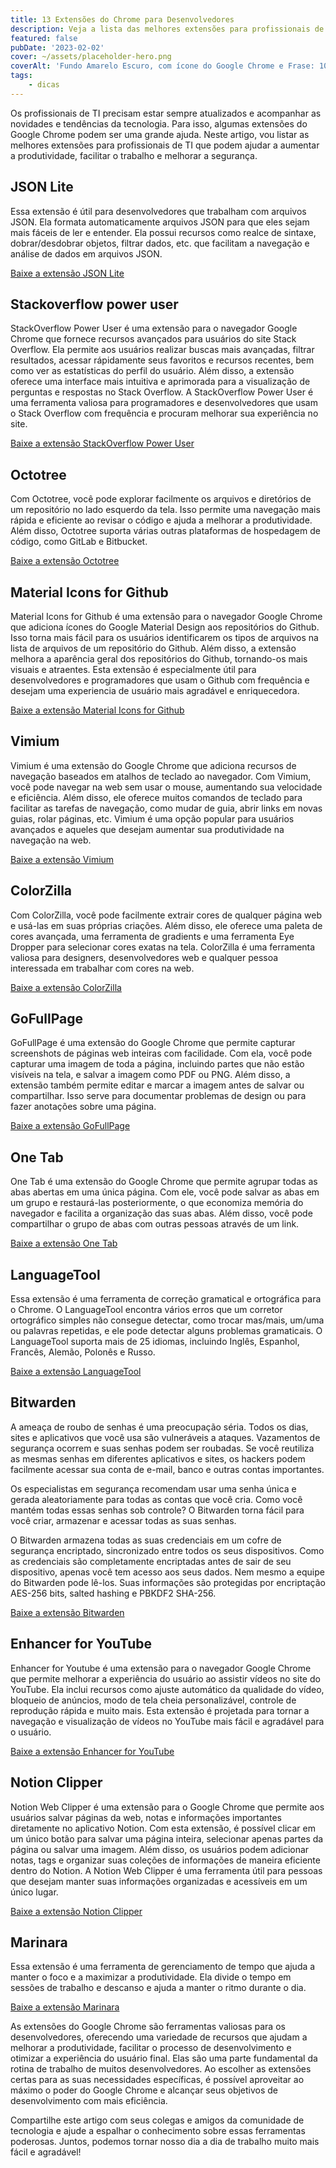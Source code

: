 ```yaml
---
title: 13 Extensões do Chrome para Desenvolvedores
description: Veja a lista das melhores extensões para profissionais de TI que podem ajudar a aumentar a produtividade, facilitar o trabalho e melhorar a segurança.
featured: false
pubDate: '2023-02-02'
cover: ~/assets/placeholder-hero.png
coverAlt: 'Fundo Amarelo Escuro, com ícone do Google Chrome e Frase: 10 Extensões do Chrome'
tags: 
    - dicas
---
```

Os profissionais de TI precisam estar sempre atualizados e acompanhar as novidades e tendências da tecnologia. Para isso, algumas extensões do Google Chrome podem ser uma grande ajuda. Neste artigo, vou listar as melhores extensões para profissionais de TI que podem ajudar a aumentar a produtividade, facilitar o trabalho e melhorar a segurança.

## JSON Lite

Essa extensão é útil para desenvolvedores que trabalham com arquivos JSON. Ela formata automaticamente arquivos JSON para que eles sejam mais fáceis de ler e entender. Ela possui recursos como realce de sintaxe, dobrar/desdobrar objetos, filtrar dados, etc. que facilitam a navegação e análise de dados em arquivos JSON.

[Baixe a extensão JSON Lite](https://chrome.google.com/webstore/detail/json-lite/acacmjcicejlmjcheoklfdchempahoag?hl=pt-br) 

## Stackoverflow power user

StackOverflow Power User é uma extensão para o navegador Google Chrome que fornece recursos avançados para usuários do site Stack Overflow. Ela permite aos usuários realizar buscas mais avançadas, filtrar resultados, acessar rápidamente seus favoritos e recursos recentes, bem como ver as estatísticas do perfil do usuário. Além disso, a extensão oferece uma interface mais intuitiva e aprimorada para a visualização de perguntas e respostas no Stack Overflow. A StackOverflow Power User é uma ferramenta valiosa para programadores e desenvolvedores que usam o Stack Overflow com frequência e procuram melhorar sua experiência no site.

[Baixe a extensão StackOverflow Power User](https://chrome.google.com/webstore/detail/stacBkoverflow-power-user/dghoicnlchonhhkccfmjpjconhpajhdg?hl=pt-br) 

## Octotree

Com Octotree, você pode explorar facilmente os arquivos e diretórios de um repositório no lado esquerdo da tela. Isso permite uma navegação mais rápida e eficiente ao revisar o código e ajuda a melhorar a produtividade. Além disso, Octotree suporta várias outras plataformas de hospedagem de código, como GitLab e Bitbucket.

[Baixe a extensão Octotree](https://chrome.google.com/webstore/detail/octotree-github-code-tree/bkhaagjahfmjljalopjnoealnfndnagc?hl=pt-br) 

## Material Icons for Github

Material Icons for Github é uma extensão para o navegador Google Chrome que adiciona ícones do Google Material Design aos repositórios do Github. Isso torna mais fácil para os usuários identificarem os tipos de arquivos na lista de arquivos de um repositório do Github. Além disso, a extensão melhora a aparência geral dos repositórios do Github, tornando-os mais visuais e atraentes. Esta extensão é especialmente útil para desenvolvedores e programadores que usam o Github com frequência e desejam uma experiencia de usuário mais agradável e enriquecedora.

[Baixe a extensão Material Icons for Github](https://chrome.google.com/webstore/detail/material-icons-for-github/bggfcpfjbdkhfhfmkjpbhnkhnpjjeomc?hl=pt-br) 

## Vimium

Vimium é uma extensão do Google Chrome que adiciona recursos de navegação baseados em atalhos de teclado ao navegador. Com Vimium, você pode navegar na web sem usar o mouse, aumentando sua velocidade e eficiência. Além disso, ele oferece muitos comandos de teclado para facilitar as tarefas de navegação, como mudar de guia, abrir links em novas guias, rolar páginas, etc. Vimium é uma opção popular para usuários avançados e aqueles que desejam aumentar sua produtividade na navegação na web.

[Baixe a extensão Vimium](https://chrome.google.com/webstore/detail/vimium/dbepggeogbaibhgnhhndojpepiihcmeb?hl=pt-br)

## ColorZilla

Com ColorZilla, você pode facilmente extrair cores de qualquer página web e usá-las em suas próprias criações. Além disso, ele oferece uma paleta de cores avançada, uma ferramenta de gradients e uma ferramenta Eye Dropper para selecionar cores exatas na tela. ColorZilla é uma ferramenta valiosa para designers, desenvolvedores web e qualquer pessoa interessada em trabalhar com cores na web.

[Baixe a extensão ColorZilla](https://chrome.google.com/webstore/detail/colorzilla/bhlhnicpbhignbdhedgjhgdocnmhomnp?hl=pt-br)

## GoFullPage

GoFullPage é uma extensão do Google Chrome que permite capturar screenshots de páginas web inteiras com facilidade. Com ela, você pode capturar uma imagem de toda a página, incluindo partes que não estão visíveis na tela, e salvar a imagem como PDF ou PNG. Além disso, a extensão também permite editar e marcar a imagem antes de salvar ou compartilhar. Isso serve para documentar problemas de design ou para fazer anotações sobre uma página.

[Baixe a extensão GoFullPage](https://chrome.google.com/webstore/detail/gofullpage-full-page-scre/fdpohaocaechififmbbbbbknoalclacl?hl=pt-br) 

## One Tab

One Tab é uma extensão do Google Chrome que permite agrupar todas as abas abertas em uma única página. Com ele, você pode salvar as abas em um grupo e restaurá-las posteriormente, o que economiza memória do navegador e facilita a organização das suas abas. Além disso, você pode compartilhar o grupo de abas com outras pessoas através de um link.

[Baixe a extensão One Tab](https://chrome.google.com/webstore/detail/onetab/chphlpgkkbolifaimnlloiipkdnihall?hl=pt-br)

## LanguageTool

Essa extensão é uma ferramenta de correção gramatical e ortográfica para o Chrome. O LanguageTool encontra vários erros que um corretor ortográfico simples não consegue detectar, como trocar mas/mais, um/uma ou palavras repetidas, e ele pode detectar alguns problemas gramaticais. O LanguageTool suporta mais de 25 idiomas, incluindo Inglês, Espanhol, Francês, Alemão, Polonês e Russo.

[Baixe a extensão LanguageTool](https://chrome.google.com/webstore/detail/grammar-spell-checker—lan/oldceeleldhonbafppcapldpdifcinji?hl=pt-br) 

## Bitwarden

A ameaça de roubo de senhas é uma preocupação séria. Todos os dias, sites e aplicativos que você usa são vulneráveis a ataques. Vazamentos de segurança ocorrem e suas senhas podem ser roubadas. Se você reutiliza as mesmas senhas em diferentes aplicativos e sites, os hackers podem facilmente acessar sua conta de e-mail, banco e outras contas importantes.

Os especialistas em segurança recomendam usar uma senha única e gerada aleatoriamente para todas as contas que você cria. Como você mantém todas essas senhas sob controle? O Bitwarden torna fácil para você criar, armazenar e acessar todas as suas senhas.

O Bitwarden armazena todas as suas credenciais em um cofre de segurança encriptado, sincronizado entre todos os seus dispositivos. Como as credenciais são completamente encriptadas antes de sair de seu dispositivo, apenas você tem acesso aos seus dados. Nem mesmo a equipe do Bitwarden pode lê-los. Suas informações são protegidas por encriptação AES-256 bits, salted hashing e PBKDF2 SHA-256.

[Baixe a extensão Bitwarden](https://chrome.google.com/webstore/detail/bitwarden-free-password-m/nngceckbapebfimnlniiiahkandclblb?hl=pt-br) 

## Enhancer for YouTube

Enhancer for Youtube é uma extensão para o navegador Google Chrome que permite melhorar a experiência do usuário ao assistir vídeos no site do YouTube. Ela inclui recursos como ajuste automático da qualidade do vídeo, bloqueio de anúncios, modo de tela cheia personalizável, controle de reprodução rápida e muito mais. Esta extensão é projetada para tornar a navegação e visualização de vídeos no YouTube mais fácil e agradável para o usuário.

[Baixe a extensão Enhancer for YouTube](https://chrome.google.com/webstore/detail/enhancer-for-youtube/ponfpcnoihfmfllpaingbgckeeldkhle?hl=pt-br) 

## Notion Clipper

Notion Web Clipper é uma extensão para o Google Chrome que permite aos usuários salvar páginas da web, notas e informações importantes diretamente no aplicativo Notion. Com esta extensão, é possível clicar em um único botão para salvar uma página inteira, selecionar apenas partes da página ou salvar uma imagem. Além disso, os usuários podem adicionar notas, tags e organizar suas coleções de informações de maneira eficiente dentro do Notion. A Notion Web Clipper é uma ferramenta útil para pessoas que desejam manter suas informações organizadas e acessíveis em um único lugar.

[Baixe a extensão Notion Clipper](https://chrome.google.com/webstore/detail/notion-web-clipper/knheggckgoiihginacbkhaalnibhilkk?hl=pt-br)

## Marinara

Essa extensão é uma ferramenta de gerenciamento de tempo que ajuda a manter o foco e a maximizar a produtividade. Ela divide o tempo em sessões de trabalho e descanso e ajuda a manter o ritmo durante o dia.

[Baixe a extensão Marinara](https://chrome.google.com/webstore/detail/marinara-pomodoro®-assist/lojgmehidjdhhbmpjfamhpkpodfcodef?hl=pt-br)

As extensões do Google Chrome são ferramentas valiosas para os desenvolvedores, oferecendo uma variedade de recursos que ajudam a melhorar a produtividade, facilitar o processo de desenvolvimento e otimizar a experiência do usuário final. Elas são uma parte fundamental da rotina de trabalho de muitos desenvolvedores. Ao escolher as extensões certas para as suas necessidades específicas, é possível aproveitar ao máximo o poder do Google Chrome e alcançar seus objetivos de desenvolvimento com mais eficiência.

Compartilhe este artigo com seus colegas e amigos da comunidade de tecnologia e ajude a espalhar o conhecimento sobre essas ferramentas poderosas. Juntos, podemos tornar nosso dia a dia de trabalho muito mais fácil e agradável!
